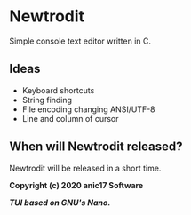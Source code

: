 # Newtrodit
Simple console text editor written in C. 

## Ideas

- Keyboard shortcuts
- String finding
- File encoding changing ANSI/UTF-8
- Line and column of cursor

## When will Newtrodit released?

Newtrodit will be released in a short time.

**Copyright (c) 2020 anic17 Software**  



**_TUI based on GNU's Nano._**
